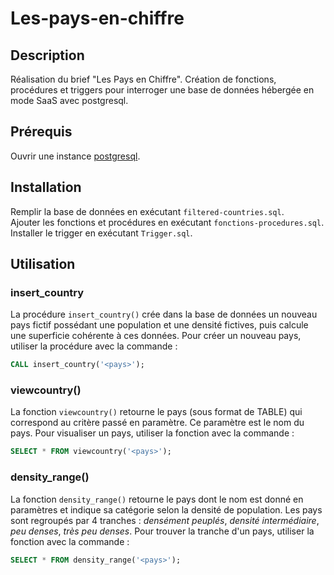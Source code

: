 # Les-pays-en-chiffre

## Description
Réalisation du brief "Les Pays en Chiffre". Création de fonctions, procédures et triggers pour interroger une base de données hébergée en mode SaaS avec postgresql.

## Prérequis
Ouvrir une instance [postgresql](https://www.postgresql.fr/).

## Installation
Remplir la base de données en exécutant `filtered-countries.sql`.  
Ajouter les fonctions et procédures en exécutant `fonctions-procedures.sql`.  
Installer le trigger en exécutant `Trigger.sql`.

## Utilisation
### insert_country
La procédure `insert_country()` crée dans la base de données un nouveau pays fictif possédant une population et une densité fictives, puis calcule une superficie cohérente à ces données. 
Pour créer un nouveau pays, utiliser la procédure avec la commande :
``` sql
CALL insert_country('<pays>');
```  
### viewcountry(<param>)
La fonction `viewcountry()` retourne le pays (sous format de TABLE) qui correspond au critère passé en paramètre. Ce paramètre est le nom du pays.
Pour visualiser un pays, utiliser la fonction avec la commande :
``` sql
SELECT * FROM viewcountry('<pays>');
```
### density_range(<param>)
La fonction `density_range()` retourne le pays dont le nom est donné en paramètres et indique sa catégorie selon la densité de population. Les pays sont regroupés par 4 tranches : *densément peuplés*, *densité intermédiaire*, *peu denses*, *très peu denses*.
Pour trouver la tranche d'un pays, utiliser la fonction avec la commande :
``` sql
SELECT * FROM density_range('<pays>');
```

